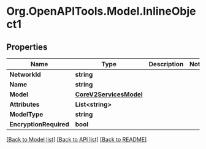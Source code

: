 
# Org.OpenAPITools.Model.InlineObject1

## Properties

Name | Type | Description | Notes
------------ | ------------- | ------------- | -------------
**NetworkId** | **string** |  | 
**Name** | **string** |  | 
**Model** | [**CoreV2ServicesModel**](CoreV2ServicesModel.md) |  | 
**Attributes** | **List&lt;string&gt;** |  | 
**ModelType** | **string** |  | 
**EncryptionRequired** | **bool** |  | 

[[Back to Model list]](../README.md#documentation-for-models)
[[Back to API list]](../README.md#documentation-for-api-endpoints)
[[Back to README]](../README.md)

